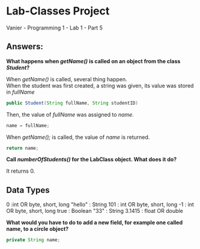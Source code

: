 # Lab-Classes Project
Vanier - Programming 1 - Lab 1 - Part 5
## Answers:

**What happens when *getName()* is called on an object from the class *Student*?**  

When *getName()* is called, several thing happen.  
When the student was first created,  a string was given, its value was stored in *fullName*
``` java
public Student(String fullName, String studentID)
```
Then, the value of *fullName* was assigned to *name*.
``` java
name = fullName;
```
When *getName();* is called, the value of *name* is returned.
``` java
return name;
```

**Call *numberOfStudents()* for the LabClass object. What does it do?**  

It returns 0.

## Data Types
0 :int  OR byte, short, long
"hello" : String
101 : int OR byte, short, long
-1 : int OR byte, short, long
true : Boolean
"33" : String
3.1415 : float OR double

**What would you have to do to add a new field, for example one called name, to a circle object?**  
``` java
private String name;
```




